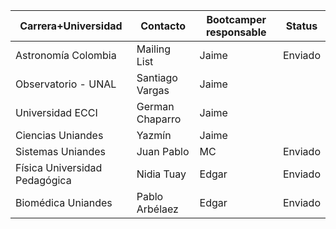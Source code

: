 Carrera+Universidad | Contacto | Bootcamper responsable | Status|
-------------------- | ------- | ---------------------| ----- |
Astronomía Colombia | Mailing List | Jaime | Enviado |
Observatorio - UNAL | Santiago Vargas | Jaime| |
Universidad ECCI | German Chaparro | Jaime| |
Ciencias Uniandes | Yazmín | Jaime | |
Sistemas Uniandes | Juan Pablo | MC | Enviado |
Física Universidad Pedagógica | Nidia Tuay | Edgar | Enviado
Biomédica Uniandes | Pablo Arbélaez | Edgar | Enviado
